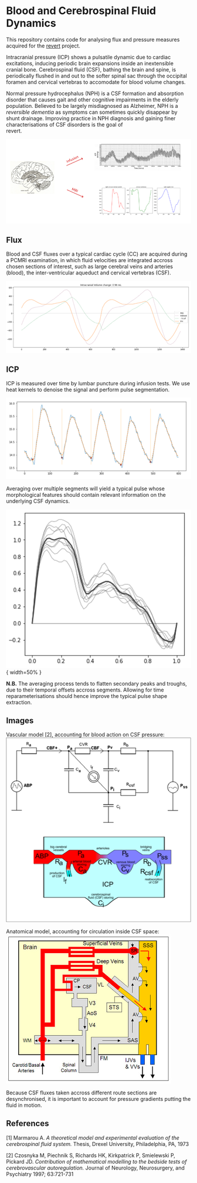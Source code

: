 [revert]: http://revertproject.org 

# Blood and Cerebrospinal Fluid Dynamics

This repository contains code for analysing flux and pressure measures 
acquired for the [revert][revert] project.

Intracranial pressure (ICP) shows a pulsatile dynamic due
to cardiac excitations, inducing periodic brain expansions 
inside an inextensible cranial bone. Cerebrospinal fluid (CSF), 
bathing the brain and spine, is periodically flushed in and out
to the softer spinal sac through the occipital 
foramen and cervical vertebras 
to accomodate for blood volume changes. 

Normal pressure hydrocephalus (NPH) is a CSF formation and absorption 
disorder that causes gait and other cognitive impairments in the 
elderly population. Believed to be largely misdiagnosed as Alzheimer, 
NPH is a _reversible dementia_ as symptoms can sometimes
quickly disappear by shunt drainage. Improving practice in NPH diagnosis 
and gaining finer characterisations of CSF disorders is the goal of  
revert. 

![brain PCMRI and infusion exams](img/infusionPCMRI.png)

## Flux 

Blood and CSF fluxes over a typical cardiac cycle (CC) 
are acquired during a PCMRI examination, in which fluid velocities 
are integrated accross chosen sections of interest, 
such as large cerebral veins and arteries (blood),
the inter-ventricular aqueduct and cervical vertebras (CSF). 

![intracranial volume change](img/volumeChange.png)

## ICP 

ICP is measured over time by lumbar puncture during infusion tests. 
We use heat kernels to denoise the signal and perform pulse segmentation. 

![intracranial pressure segmentation](img/icpSegmentation.png)

Averaging over multiple segments will yield a typical pulse 
whose morphological features should contain relevant information 
on the underlying CSF dynamics. 

![typical pulse](img/icpPulse.png){ width=50% }

__N.B.__ The averaging process tends to flatten secondary 
peaks and troughs, due to their temporal offsets accross segments. 
Allowing for time reparameterisations should hence improve the typical 
pulse shape extraction. 

## Images 

Vascular model [2], accounting for blood action on CSF pressure:  
![csf vascular model](img/vascularModel.svg)


Anatomical model, accounting for circulation inside CSF space:  
![csf anatomical model](img/anatomicalModel.jpg)

Because CSF fluxes taken accross different route sections are 
desynchronised, it is important to account for pressure gradients 
putting the fluid in motion. 


## References 

[1] Marmarou A. 
_A theoretical model and experimental evaluation of  the 
cerebrospinal  fluid  system._
Thesis, Drexel University, Philadelphia, PA, 1973

[2] Czosnyka M, Piechnik S, Richards HK, Kirkpatrick P, 
Smielewski P, Pickard JD. 
_Contribution of mathematical modelling to the bedside tests of
 cerebrovascular autoregulation._ 
Journal of Neurology, Neurosurgery, and Psychiatry 1997; 63:721-731 
